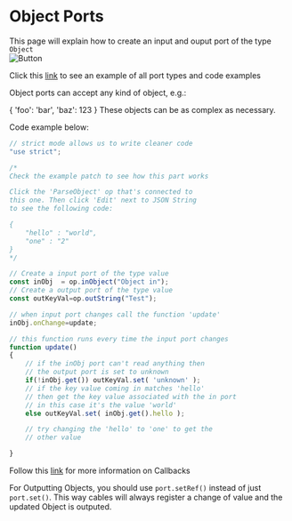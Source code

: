 # Object Ports

This page will explain how to create an input and ouput port of the type `Object`<br>
![Button](../img/creating_ports_object_port_color.png) <br>

Click this [link](https://cables.gl/edit/5b9f692e671e52e512ab3af3) to see an example of all port types and code examples

Object ports can accept any kind of object, e.g.:

{
  'foo': 'bar',
  'baz': 123
}
These objects can be as complex as necessary.

Code example below:

```javascript
// strict mode allows us to write cleaner code
"use strict";

/*
Check the example patch to see how this part works

Click the 'ParseObject' op that's connected to
this one. Then click 'Edit' next to JSON String
to see the following code:

{
    "hello" : "world",
    "one" : "2"
}
*/

// Create a input port of the type value
const inObj  = op.inObject("Object in");
// Create a output port of the type value
const outKeyVal=op.outString("Test");

// when input port changes call the function 'update'
inObj.onChange=update;

// this function runs every time the input port changes
function update()
{
    // if the inObj port can't read anything then
    // the output port is set to unknown
    if(!inObj.get()) outKeyVal.set( 'unknown' );
    // if the key value coming in matches 'hello'
    // then get the key value associated with the in port
    // in this case it's the value 'world'
    else outKeyVal.set( inObj.get().hello );

    // try changing the 'hello' to 'one' to get the
    // other value

}
```

Follow this [link](../../dev_callbacks/dev_callbacks) for more information on Callbacks


For Outputting Objects, you should use `port.setRef()` instead of just `port.set()`. This way cables will always register a change of value and the updated Object is outputed.
